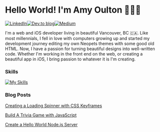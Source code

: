 # Hello World! I'm Amy Oulton 💁🏻‍♀️
[![LinkedIn](https://img.shields.io/badge/linkedin-%230077B5.svg?style=for-the-badge&logo=linkedin&logoColor=white)](https://www.linkedin.com/in/amyoulton/)[![Dev.to blog](https://img.shields.io/badge/dev.to-0A0A0A?style=for-the-badge&logo=dev.to&logoColor=white)](https://dev.to/amyoulton)[![Medium](https://img.shields.io/badge/Medium-12100E?style=for-the-badge&logo=medium&logoColor=white)](https://medium.com/@amyeoulton)

I'm a web and iOS developer living in beautiful Vancouver, BC 🇨🇦. Like most millennials, I fell in love with computers growing up and started my development journey editing my own Neopets themes with some good old HTML. Now, I have a passion for turning beautiful designs into well-written code. Whether I'm working in the front end on the web, or creating a beautiful app in iOS, I bring passion to whatever it is I'm creating.

### Skills
[![My Skills](https://skillicons.dev/icons?i=swift,js,html,css,ts,git,figma,graphql)](https://skillicons.dev)

### Blog Posts
[Creating a Loading Spinner with CSS Keyframes](https://dev.to/amyoulton/create-a-loading-spinner-with-pure-css-144h)

[Build A Trivia Game with JavaScript](https://dev.to/amyoulton/learn-js-asyncawait-fetch-requests-apis-by-building-a-trivia-game-2c3i)

[Create a Hello World Node.js Server](https://dev.to/amyoulton/create-a-hello-word-server-with-node-js-54a6)
